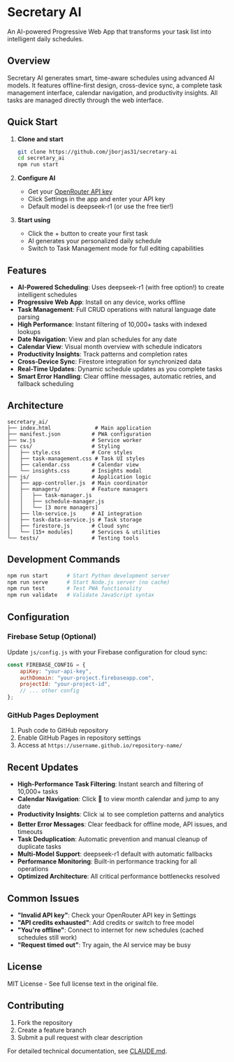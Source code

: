 # Secretary AI

An AI-powered Progressive Web App that transforms your task list into intelligent daily schedules.

## Overview

Secretary AI generates smart, time-aware schedules using advanced AI models. It features offline-first design, cross-device sync, a complete task management interface, calendar navigation, and productivity insights. All tasks are managed directly through the web interface.

## Quick Start

1. **Clone and start**
   ```bash
   git clone https://github.com/jborjas31/secretary-ai
   cd secretary_ai
   npm run start
   ```

2. **Configure AI**
   - Get your [OpenRouter API key](https://openrouter.ai/)
   - Click Settings in the app and enter your API key
   - Default model is deepseek-r1 (or use the free tier!)

3. **Start using**
   - Click the + button to create your first task
   - AI generates your personalized daily schedule
   - Switch to Task Management mode for full editing capabilities

## Features

- **AI-Powered Scheduling**: Uses deepseek-r1 (with free option!) to create intelligent schedules
- **Progressive Web App**: Install on any device, works offline
- **Task Management**: Full CRUD operations with natural language date parsing
- **High Performance**: Instant filtering of 10,000+ tasks with indexed lookups
- **Date Navigation**: View and plan schedules for any date
- **Calendar View**: Visual month overview with schedule indicators
- **Productivity Insights**: Track patterns and completion rates
- **Cross-Device Sync**: Firestore integration for synchronized data
- **Real-Time Updates**: Dynamic schedule updates as you complete tasks
- **Smart Error Handling**: Clear offline messages, automatic retries, and fallback scheduling

## Architecture

```
secretary_ai/
├── index.html              # Main application
├── manifest.json          # PWA configuration
├── sw.js                  # Service worker
├── css/                   # Styling
│   ├── style.css          # Core styles
│   ├── task-management.css # Task UI styles
│   ├── calendar.css       # Calendar view
│   └── insights.css       # Insights modal
├── js/                    # Application logic
│   ├── app-controller.js  # Main coordinator
│   ├── managers/          # Feature managers
│   │   ├── task-manager.js
│   │   ├── schedule-manager.js
│   │   └── [3 more managers]
│   ├── llm-service.js     # AI integration
│   ├── task-data-service.js # Task storage
│   ├── firestore.js       # Cloud sync
│   └── [15+ modules]      # Services & utilities
└── tests/                 # Testing tools
```

## Development Commands

```bash
npm run start      # Start Python development server
npm run serve      # Start Node.js server (no cache)
npm run test       # Test PWA functionality
npm run validate   # Validate JavaScript syntax
```

## Configuration

### Firebase Setup (Optional)
Update `js/config.js` with your Firebase configuration for cloud sync:

```javascript
const FIREBASE_CONFIG = {
    apiKey: "your-api-key",
    authDomain: "your-project.firebaseapp.com",
    projectId: "your-project-id",
    // ... other config
};
```

### GitHub Pages Deployment
1. Push code to GitHub repository
2. Enable GitHub Pages in repository settings
3. Access at `https://username.github.io/repository-name/`

## Recent Updates

- **High-Performance Task Filtering**: Instant search and filtering of 10,000+ tasks
- **Calendar Navigation**: Click 📅 to view month calendar and jump to any date
- **Productivity Insights**: Click 📊 to see completion patterns and analytics  
- **Better Error Messages**: Clear feedback for offline mode, API issues, and timeouts
- **Task Deduplication**: Automatic prevention and manual cleanup of duplicate tasks
- **Multi-Model Support**: deepseek-r1 default with automatic fallbacks
- **Performance Monitoring**: Built-in performance tracking for all operations
- **Optimized Architecture**: All critical performance bottlenecks resolved

## Common Issues

- **"Invalid API key"**: Check your OpenRouter API key in Settings
- **"API credits exhausted"**: Add credits or switch to free model
- **"You're offline"**: Connect to internet for new schedules (cached schedules still work)
- **"Request timed out"**: Try again, the AI service may be busy

## License

MIT License - See full license text in the original file.

## Contributing

1. Fork the repository
2. Create a feature branch
3. Submit a pull request with clear description

For detailed technical documentation, see [CLAUDE.md](CLAUDE.md).